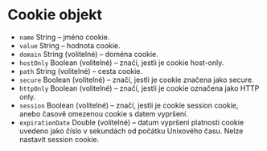 # Cookie objekt

* `name` String – jméno cookie.
* `value` String – hodnota cookie.
* `domain` String (volitelné) – doména cookie.
* `hostOnly` Boolean (volitelné) – značí, jestli je cookie host-only.
* `path` String (volitelné) – cesta cookie.
* `secure` Boolean (volitelné) – značí, jestli je cookie značena jako secure.
* `httpOnly` Boolean (volitelné) – značí, jestli je cookie označena jako HTTP only.
* `session` Boolean (volitelné) – značí, jestli je cookie session cookie, anebo časově omezenou cookie s datem vypršení.
* `expirationDate` Double (volitelné) – datum vypršení platnosti cookie uvedeno jako číslo v sekundách od počátku Unixového času. Nelze nastavit session cookie.